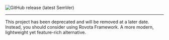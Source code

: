 ![GitHub release (latest SemVer)](https://img.shields.io/github/v/release/Rovota/Core?sort=semver&style=flat-square)

---

This project has been deprecated and will be removed at a later date. Instead, you should consider using Rovota Framework. A more modern, lightweight yet feature-rich alternative.